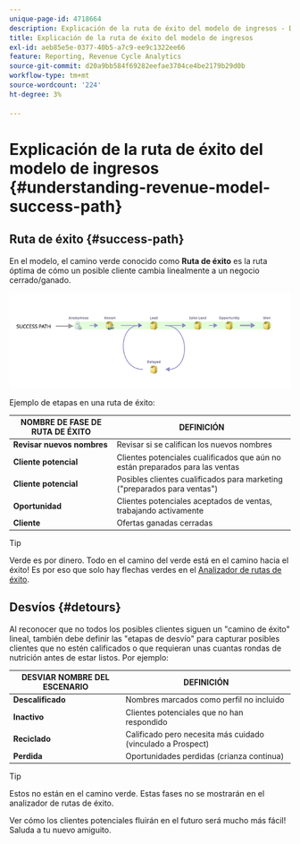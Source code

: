 ```yaml
---
unique-page-id: 4718664
description: Explicación de la ruta de éxito del modelo de ingresos - Documentos de Marketo - Documentación del producto
title: Explicación de la ruta de éxito del modelo de ingresos
exl-id: aeb85e5e-0377-40b5-a7c9-ee9c1322ee66
feature: Reporting, Revenue Cycle Analytics
source-git-commit: d20a9bb584f69282eefae3704ce4be2179b29d0b
workflow-type: tm+mt
source-wordcount: '224'
ht-degree: 3%

---
```


# Explicación de la ruta de éxito del modelo de ingresos {#understanding-revenue-model-success-path}

## Ruta de éxito {#success-path}

En el modelo, el camino verde conocido como **Ruta de éxito** es la ruta óptima de cómo un posible cliente cambia linealmente a un negocio cerrado/ganado.

![--](assets/image2015-6-12-17-3a12-3a18.png)

Ejemplo de etapas en una ruta de éxito:

| **NOMBRE DE FASE DE RUTA DE ÉXITO** | **DEFINICIÓN** |
|---|---|
| **Revisar nuevos nombres** | Revisar si se califican los nuevos nombres |
| **Cliente potencial** | Clientes potenciales cualificados que aún no están preparados para las ventas |
| **Cliente potencial** | Posibles clientes cualificados para marketing (&quot;preparados para ventas&quot;) |
| **Oportunidad** | Clientes potenciales aceptados de ventas, trabajando activamente |
| **Cliente** | Ofertas ganadas cerradas |

>[!TIP]
>
>Verde es por dinero. Todo en el camino del verde está en el camino hacia el éxito! Es por eso que solo hay flechas verdes en el [Analizador de rutas de éxito](using-the-success-path-analyzer.md).

## Desvíos {#detours}

Al reconocer que no todos los posibles clientes siguen un &quot;camino de éxito&quot; lineal, también debe definir las &quot;etapas de desvío&quot; para capturar posibles clientes que no estén calificados o que requieran unas cuantas rondas de nutrición antes de estar listos. Por ejemplo:

| **DESVIAR NOMBRE DEL ESCENARIO** | **DEFINICIÓN** |
|---|---|
| **Descalificado** | Nombres marcados como perfil no incluido |
| **Inactivo** | Clientes potenciales que no han respondido |
| **Reciclado** | Calificado pero necesita más cuidado (vinculado a Prospect) |
| **Perdida** | Oportunidades perdidas (crianza continua) |

>[!TIP]
>
>Estos no están en el camino verde. Estas fases no se mostrarán en el analizador de rutas de éxito.

Ver cómo los clientes potenciales fluirán en el futuro será mucho más fácil! Saluda a tu nuevo amiguito.
